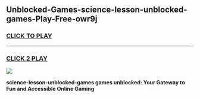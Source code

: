 
## Unblocked-Games-science-lesson-unblocked-games-Play-Free-owr9j
<h3>
<a href="https://premium76.site?title=science-lesson-unblocked-games&ref=23A">CLICK TO PLAY</a></h3>
<hr>

<h3>
<a href="https://premium76.site?title=science-lesson-unblocked-games&ref=23A">CLICK 2 PLAY</a>
  
</h3>

<a href="https://premium76.site?title=science-lesson-unblocked-games&ref=23A"><img src="https://clearcache.store/games.png"></a>


**science-lesson-unblocked-games games unblocked: Your Gateway to Fun and Accessible Online Gaming**
